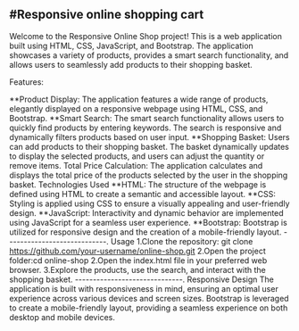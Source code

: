 #Responsive online shopping cart 
--------------------------------------
Welcome to the Responsive Online Shop project! This is a web application built using HTML, CSS, JavaScript, and Bootstrap. The application showcases a variety of products, provides a smart search functionality, and allows users to seamlessly add products to their shopping basket.

Features:

**Product Display: The application features a wide range of products, elegantly displayed on a responsive webpage using HTML, CSS, and Bootstrap.
**Smart Search: The smart search functionality allows users to quickly find products by entering keywords. The search is responsive and dynamically filters products based on user input.
**Shopping Basket: Users can add products to their shopping basket. The basket dynamically updates to display the selected products, and users can adjust the quantity or remove items.
Total Price Calculation: The application calculates and displays the total price of the products selected by the user in the shopping basket.
Technologies Used
**HTML: The structure of the webpage is defined using HTML to create a semantic and accessible layout.
**CSS: Styling is applied using CSS to ensure a visually appealing and user-friendly design.
**JavaScript: Interactivity and dynamic behavior are implemented using JavaScript for a seamless user experience.
**Bootstrap: Bootstrap is utilized for responsive design and the creation of a mobile-friendly layout.
----------------------------.
Usage
1.Clone the repository: git clone https://github.com/your-username/online-shop.git
2.Open the project folder:cd online-shop
2.Open the index.html file in your preferred web browser.
3.Explore the products, use the search, and interact with the shopping basket.
------------------------------.
Responsive Design
The application is built with responsiveness in mind, ensuring an optimal user experience across various devices and screen sizes. 
Bootstrap is leveraged to create a mobile-friendly layout, providing a seamless experience on both desktop and mobile devices.
